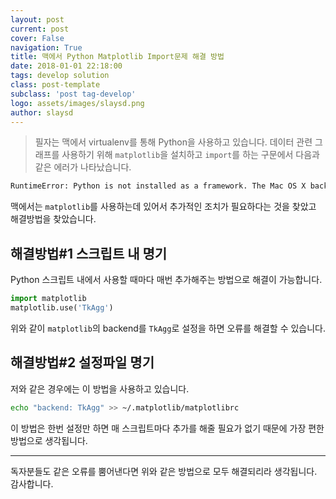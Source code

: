 ```yaml
---
layout: post
current: post
cover: False
navigation: True
title: 맥에서 Python Matplotlib Import문제 해결 방법
date: 2018-01-01 22:18:00
tags: develop solution
class: post-template
subclass: 'post tag-develop'
logo: assets/images/slaysd.png
author: slaysd
---
```


> 필자는 맥에서 virtualenv를 통해 Python을 사용하고 있습니다. 데이터 관련 그래프를 사용하기 위해 `matplotlib`을 설치하고 `import`를 하는 구문에서 다음과 같은 에러가 나타났습니다.

~~~ bash
RuntimeError: Python is not installed as a framework. The Mac OS X backend will not be able to function correctly if Python is not installed as a framework. See the Python documentation for more information on installing Python as a framework on Mac OS X. Please either reinstall Python as a framework, or try one of the other backends. If you are using (Ana)Conda please install python.app and replace the use of 'python' with 'pythonw'. See 'Working with Matplotlib on OSX' in the Matplotlib FAQ for more information.
~~~

맥에서는 `matplotlib`를 사용하는데 있어서 추가적인 조치가 필요하다는 것을 찾았고 해결방법을 찾았습니다.



## 해결방법#1 스크립트 내 명기

Python 스크립트 내에서 사용할 때마다 매번 추가해주는 방법으로 해결이 가능합니다.

~~~python
import matplotlib
matplotlib.use('TkAgg')
~~~

위와 같이 `matplotlib`의 backend를 `TkAgg`로 설정을 하면 오류를 해결할 수 있습니다.

## 해결방법#2 설정파일 명기

저와 같은 경우에는 이 방법을 사용하고 있습니다.

~~~bash
echo "backend: TkAgg" >> ~/.matplotlib/matplotlibrc
~~~
이 방법은 한번 설정만 하면 매 스크립트마다 추가를 해줄 필요가 없기 때문에 가장 편한 방법으로 생각됩니다.

* * *

독자분들도 같은 오류를 뿜어낸다면 위와 같은 방법으로 모두 해결되리라 생각됩니다. 감사합니다.